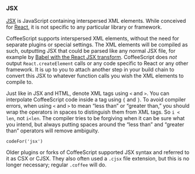 ### JSX

[JSX](https://facebook.github.io/react/docs/introducing-jsx.html) is JavaScript containing interspersed XML elements. While conceived for [React](https://facebook.github.io/react/), it is not specific to any particular library or framework.

CoffeeScript supports interspersed XML elements, without the need for separate plugins or special settings. The XML elements will be compiled as such, outputting JSX that could be parsed like any normal JSX file, for example by [Babel with the React JSX transform](https://babeljs.io/docs/plugins/transform-react-jsx/). CoffeeScript does _not_ output `React.createElement` calls or any code specific to React or any other framework. It is up to you to attach another step in your build chain to convert this JSX to whatever function calls you wish the XML elements to compile to.

Just like in JSX and HTML, denote XML tags using `<` and `>`. You can interpolate CoffeeScript code inside a tag using `{` and `}`. To avoid compiler errors, when using `<` and `>` to mean “less than” or “greater than,” you should wrap the operators in spaces to distinguish them from XML tags. So `i < len`, not `i<len`. The compiler tries to be forgiving when it can be sure what you intend, but always putting spaces around the “less than” and “greater than” operators will remove ambiguity.

```
codeFor('jsx')
```

Older plugins or forks of CoffeeScript supported JSX syntax and referred to it as CSX or CJSX. They also often used a `.cjsx` file extension, but this is no longer necessary; regular `.coffee` will do.
